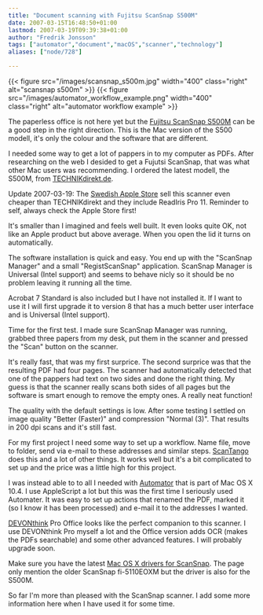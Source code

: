 ```yaml
---
title: "Document scanning with Fujitsu ScanSnap S500M"
date: 2007-03-15T16:48:50+01:00
lastmod: 2007-03-19T09:39:38+01:00
author: "Fredrik Jonsson"
tags: ["automator","document","macOS","scanner","technology"]
aliases: ["node/728"]

---
```


{{< figure src="/images/scansnap_s500m.jpg" width="400" class="right" alt="scansnap s500m" >}}
{{< figure src="/images/automator_workflow_example.png" width="400" class="right" alt="automator workflow example" >}}

The paperless office is not here yet but the [Fujitsu ScanSnap S500M](http://www.fujitsu.com/global/services/computing/peripheral/scanners/product/s500m/) can be a good step in the right direction. This is the Mac version of the S500 modell, it's only the colour and the software that are different.

I needed some way to get a lot of pappers in to my computer as PDFs. After researching on the web I desided to get a Fujutsi ScanSnap, that was what other Mac users was recommending. I ordered the latest modell, the S500M, from [TECHNIKdirekt.de](http://technikdirekt.de/).

Update 2007-03-19: The [Swedish Apple Store](http://www.apple.com/swedenstore/) sell this scanner even cheaper than TECHNIKdirekt and they include ReadIris Pro 11. Reminder to self, always check the Apple Store first!

It's smaller than I imagined and feels well built. It even looks quite OK, not like an Apple product but above average. When you open the lid it turns on automatically.

The software installation is quick and easy. You end up with the "ScanSnap Manager" and a small "RegistScanSnap" application. ScanSnap Manager is Universal (Intel support) and seems to behave nicly so it should be no problem leaving it running all the time.

Acrobat 7 Standard is also included but I have not installed it. If I want to use it I will first upgrade it to version 8 that has a much better user interface and is Universal (Intel support).

Time for the first test. I made sure ScanSnap Manager was running, grabbed three papers from my desk, put them in the scanner and pressed the "Scan" button on the scanner.

It's really fast, that was my first surprice. The second surprice was that the resulting PDF had four pages. The scanner had automatically detected that one of the pappers had text on two sides and done the right thing. My guess is that the scanner really scans both sides of all pages but the software is smart enough to remove the empty ones. A really neat function!

The quality with the default settings is low. After some testing I settled on image quality "Better (Faster)" and compression "Normal (3)". That results in 200 dpi scans and it's still fast.

For my first project I need some way to set up a workflow. Name file, move to folder, send via e-mail to these addresses and similar steps. [ScanTango](http://www.scantango.com/) does this and a lot of other things. It works well but it's a bit complicated to set up and the price was a little high for this project.

I was instead able to to all I needed with [Automator](http://www.apple.com/macosx/features/automator/) that is part of Mac OS X 10.4. I use AppleScript a lot but this was the first time I seriously used Automater. It was easy to set up actions that renamed the PDF, marked it (so I know it has been processed) and e-mail it to the addresses I wanted.

[DEVONthink](http://www.devon-technologies.com/products/devonthink/) Pro Office looks like the perfect companion to this scanner. I use DEVONthink Pro myself a lot and the Office version adds OCR (makes the PDFs searchable) and some other advanced features. I will probably upgrade soon.

Make sure you have the latest [Mac OS X drivers for ScanSnap](http://www.fujitsu.com/global/support/computing/peripheral/scanners/drivers/5110eoxm.html). The page only mention the older ScanSnap fi-5110EOXM but the driver is also for the S500M.

So far I'm more than pleased with the ScanSnap scanner. I add some more information here when I have used it for some time.

